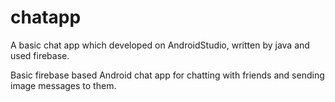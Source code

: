 # chatapp
A basic chat app which developed on AndroidStudio, written by java and used firebase. 

Basic firebase based Android chat app for chatting with friends and sending image messages to them.

